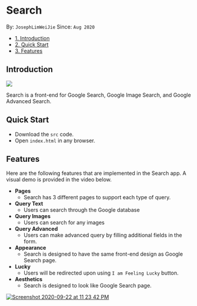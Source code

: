 # Search
By: `JosephLimWeiJie` Since: `Aug 2020`

* [1. Introduction](#introduction)
* [2. Quick Start](#quickstart)
* [3. Features](#features)

<a name="introduction"></a>
## Introduction
<img align="center" src="https://user-images.githubusercontent.com/59989652/95490305-a4ed7000-09ca-11eb-9a18-f2aab8234712.png)
">

Search is a front-end for Google Search, Google Image Search, and Google Advanced Search.

<a name="quickstart"></a>
## Quick Start
+ Download the `src` code.
+ Open `index.html` in any browser.

<a name="features"></a>
## Features
Here are the following features that are implemented in the Search app. A visual demo is provided in the video below.
+ **Pages**
  + Search has 3 different pages to support each type of query.
+ **Query Text**
  + Users can search through the Google database
+ **Query Images**
  + Users can search for any images
+ **Query Advanced**
  + Users can make advanced query by filling additional fields in the form.
+ **Appearance** 
  + Search is designed to have the same front-end design as Google Search page.
+ **Lucky**
  + Users will be redirected upon using `I am Feeling Lucky` button.
+ **Aesthetics**
  + Search is designed to look like Google Search page.

[![Screenshot 2020-09-22 at 11 23 42 PM](https://user-images.githubusercontent.com/59989652/95490350-b6cf1300-09ca-11eb-97ba-a9fa17968edc.png)](https://youtu.be/Oi821YU7hqI)



